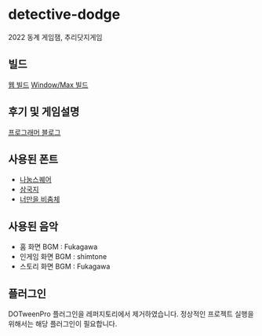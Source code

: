 # detective-dodge

 2022 동계 게임잼, 추리닷지게임

## 빌드

[웹 빌드](https://viyamkun.github.io/Detelenge/)
[Window/Max 빌드](https://drive.google.com/drive/folders/1y2iBF4Re-MeglqMKE0p_kPRM1ZejLWMt?usp=sharing)

## 후기 및 게임설명

[프로그래머 블로그](https://viyamkun.github.io/posts/gamejam-dodge-story-game/)

## 사용된 폰트

- [나눔스퀘어](https://hangeul.naver.com/font)
- [삼국지](https://github.com/hurss/fonts)
- [너만을 비춤체](https://www.yspotlight.co.kr/brand/font?tabNo=0)

## 사용된 음악

- 홈 화면 BGM : Fukagawa
- 인게임 화면 BGM : shimtone
- 스토리 화면 BGM : Fukagawa

## 플러그인

DOTweenPro 플러그인을 레퍼지토리에서 제거하였습니다. 정상적인 프로젝트 실행을 위해서는 해당 플러그인이 필요합니다.
